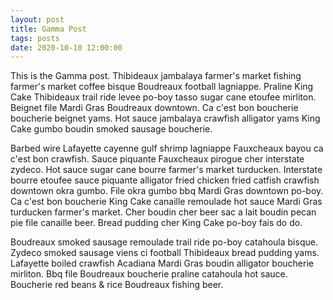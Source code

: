 ```yaml
---
layout: post
title: Gamma Post
tags: posts
date: 2020-10-10 12:00:00
---
```


This is the Gamma post. Thibideaux jambalaya farmer's market fishing farmer's market coffee bisque Boudreaux football lagniappe. Praline King Cake Thibideaux trail ride levee po-boy tasso sugar cane etoufee mirliton. Beignet file Mardi Gras Boudreaux downtown. Ca c'est bon boucherie boucherie beignet yams. Hot sauce jambalaya crawfish alligator yams King Cake gumbo boudin smoked sausage boucherie. 

Barbed wire Lafayette cayenne gulf shrimp lagniappe Fauxcheaux bayou ca c'est bon crawfish. Sauce piquante Fauxcheaux pirogue cher interstate zydeco. Hot sauce sugar cane bourre farmer's market turducken. Interstate bourre etoufee sauce piquante alligator fried chicken fried catfish crawfish downtown okra gumbo. File okra gumbo bbq Mardi Gras downtown po-boy. Ca c'est bon boucherie King Cake canaille remoulade hot sauce Mardi Gras turducken farmer's market. Cher boudin cher beer sac a lait boudin pecan pie file canaille beer. Bread pudding cher King Cake po-boy fais do do. 

Boudreaux smoked sausage remoulade trail ride po-boy catahoula bisque. Zydeco smoked sausage viens ci football Thibideaux bread pudding yams. Lafayette boiled crawfish Acadiana Mardi Gras boudin alligator boucherie mirliton. Bbq file Boudreaux boucherie praline catahoula hot sauce. Boucherie red beans & rice Boudreaux fishing beer. 